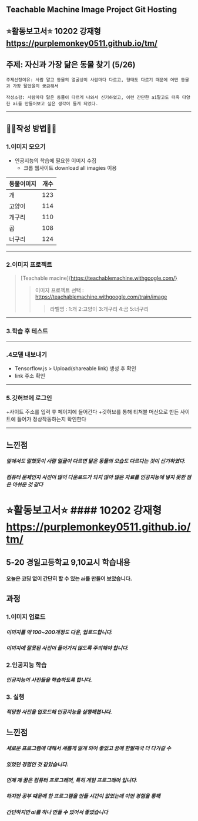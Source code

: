 ## Teachable Machine Image Project Git Hosting
## :star:활동보고서:star: 10202 강재형   https://purplemonkey0511.github.io/tm/
주제: 자신과 가장 닮은 동물 찾기 (5/26)
-------------
~~~~
주제선정이유: 사람 말고 동물의 얼굴상이 사람마다 다르고, 형태도 다르기 때문에 어떤 동물과 가장 닮았을지 궁금해서
~~~~
~~~~
작성소감: 사람마다 닮은 동물이 다르게 나와서 신기하였고, 이런 간단한 ai말고도 더욱 다양한 ai를 만들어보고 싶은 생각이 들게 되었다.
~~~~
----------------------
## :frog::dog:작성 방법:dog::frog:
### 1.이미지 모으기
+ 인공지능의 학습에 필요한 이미지 수집
  + 크롬 웹사이트 download all imagies 이용

|동물이미지|개수|
|---------|----------|
|개|123|
|고양이|114|
|개구리|110|
|곰|108|
|너구리|124|

-------------------------
### 2.이미지 프로젝트
>[Teachable macine]{https://teachablemachine.withgoogle.com/}
>>이미지 프로젝트 선택 : <https://teachablemachine.withgoogle.com/train/image>
>>>라벨명 : 1:개 2:고양이 3:개구리 4:곰 5:너구리
----------------------------

### 3.학습 후 테스트
-----------------------------
### .4모델 내보내기
+ Tensorflow.js > Upload(shareable link) 생성 후 확인
+ link 주소 확인
-------------------------------
### 5.깃허브에 로그인
+사이트 주소를 입력 후 페이지에 들어간다
+깃허브를 통해 티쳐블 머신으로 만든 사이트에 들어가 정상작동하는지 확인한다

--------------------------
느낀점
--------------------
##### 앞에서도 말했듯이 사람 얼굴이 다르면 닮은 동물의 모습도 다르다는 것이 신기하였다.
##### 컴퓨터 문제인지 사진이 많이 다운로드가 되지 않아 많은 자료를 인공지능에 넣지 못한 점은 아쉬운 것 같다








:star:활동보고서:star:   #### 10202 강재형   https://purplemonkey0511.github.io/tm/
=============
5-20 경일고등학교 9,10교시 학습내용
-------------

#### 오늘은 코딩 없이 간단히 할 수 있는 ai를 만들어 보았습니다.

과정
-------------
### 1.이미지 업로드
##### 이미지를 약 100~200개정도 다운, 업로드합니다.
##### 이미지에 잘못된 사진이 들어가지 않도록 주의해야 합니다.

### 2.인공지능 학습
##### 인공지능이 사진들을 학습하도록 합니다.

### 3. 실행
##### 적당한 사진을 업로드해 인공지능을 실행해봅니다.
느낀점
-------------
##### 새로운 프로그램에 대해서 새롭게 알게 되어 좋았고 꿈에 한발짜국 더 다가갈 수
##### 있었던 경험인 것 같았습니다.
##### 먼제 제 꿈은 컴퓨터 프로그래머, 특히 게임 프로그래머 입니다.
##### 하지만 공부 때문에 한 프로그램을 만들 시간이 없었는데 이번 경험을 통해
##### 간단하지만 ai를 하나 만들 수 있어서 좋았습니다

